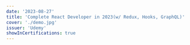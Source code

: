 ```yaml
---
date: '2023-08-27'
title: 'Complete React Developer in 2023(w/ Redux, Hooks, GraphQL)'
cover: './demo.jpg'
issuer: 'Udemy'
showInCertifications: true
---
```


